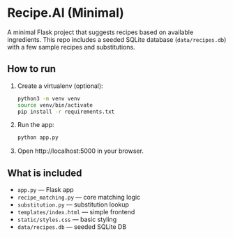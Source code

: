 # Recipe.AI (Minimal)

A minimal Flask project that suggests recipes based on available ingredients.
This repo includes a seeded SQLite database (`data/recipes.db`) with a few sample recipes
and substitutions.

## How to run

1. Create a virtualenv (optional):
   ```bash
   python3 -m venv venv
   source venv/bin/activate
   pip install -r requirements.txt
   ```

2. Run the app:
   ```bash
   python app.py
   ```

3. Open http://localhost:5000 in your browser.

## What is included

- `app.py` — Flask app
- `recipe_matching.py` — core matching logic
- `substitution.py` — substitution lookup
- `templates/index.html` — simple frontend
- `static/styles.css` — basic styling
- `data/recipes.db` — seeded SQLite DB

